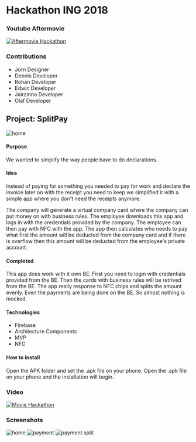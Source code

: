 # Hackathon ING 2018

### Youtube Aftermovie

[![Aftermovie Hackathon](http://img.youtube.com/vi/58CpXZtQ2G8/0.jpg)](https://www.youtube.com/watch?v=58CpXZtQ2G8&feature=youtu.be)

### Contributions

+ Jorn      Designer
+ Dennis    Developer
+ Rohan     Developer
+ Edwin     Developer
+ Jairzinno Developer
+ Olaf      Developer

## Project: SplitPay

![home](https://github.com/Runman44/hackaton2018/tree/master/screenshots/homescreen.png "Home")

#### Purpose

We wanted to simplify the way people have to do declarations.

#### Idea

Instead of paying for something you needed to pay for work and declare the invoice later on with the receipt you need to keep we simplified it
with a simple app where you don't need the receipts anymore.

The company will generate a virtual company card where the company can put money on with business rules. The employee downloads this app and
logs in with the credentials provided by the company. The employee can then pay with NFC with the app. The app then calculates who needs to pay what
first the amount will be deducted from the company card and if there is overflow then this amount will be deducted from the employee's private account.

#### Completed

This app does work with it own BE. First you need to login with credentials provided from the BE. Then the cards with business rules will be retrived from the BE.
The app really response to NFC chips and splits the amount evenly. Even the payments are being done on the BE. So almost nothing is mocked.


#### Technologies

+ Firebase
+ Architecture Components
+ MVP
+ NFC

#### How to install

Open the APK folder and set the .apk file on your phone.
Open the .apk file on your phone and the installation will begin.

### Video

[![Movie Hackathon](http://img.youtube.com/vi/lgOh_hUn90Y/0.jpg)](https://www.youtube.com/watch?v=lgOh_hUn90Y)

### Screenshots

![home](https://github.com/Runman44/hackaton2018/tree/master/screenshots/homescreen.png "Home")
![payment](https://github.com/Runman44/hackaton2018/tree/master/screenshots/payment_only_company.png "payment only company")
![payment split](https://github.com/Runman44/hackaton2018/tree/master/screenshots/payment_split.png "payment split")
